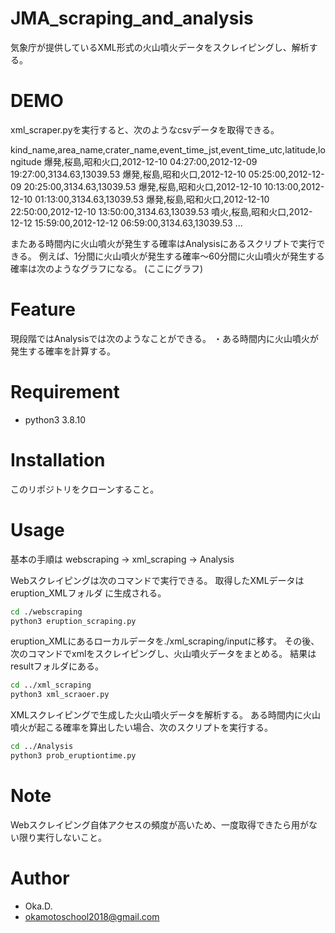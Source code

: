 # JMA_scraping_and_analysis
気象庁が提供しているXML形式の火山噴火データをスクレイピングし、解析する。
 
# DEMO

xml_scraper.pyを実行すると、次のようなcsvデータを取得できる。

kind_name,area_name,crater_name,event_time_jst,event_time_utc,latitude,longitude
爆発,桜島,昭和火口,2012-12-10 04:27:00,2012-12-09 19:27:00,3134.63,13039.53
爆発,桜島,昭和火口,2012-12-10 05:25:00,2012-12-09 20:25:00,3134.63,13039.53
爆発,桜島,昭和火口,2012-12-10 10:13:00,2012-12-10 01:13:00,3134.63,13039.53
爆発,桜島,昭和火口,2012-12-10 22:50:00,2012-12-10 13:50:00,3134.63,13039.53
噴火,桜島,昭和火口,2012-12-12 15:59:00,2012-12-12 06:59:00,3134.63,13039.53
...

またある時間内に火山噴火が発生する確率はAnalysisにあるスクリプトで実行できる。
例えば、1分間に火山噴火が発生する確率～60分間に火山噴火が発生する確率は次のようなグラフになる。
(ここにグラフ)

# Feature
現段階ではAnalysisでは次のようなことができる。
・ある時間内に火山噴火が発生する確率を計算する。

# Requirement
 
* python3 3.8.10
 
# Installation
 
このリポジトリをクローンすること。
 
# Usage
 
基本の手順は
webscraping -> xml_scraping -> Analysis

Webスクレイピングは次のコマンドで実行できる。
取得したXMLデータは eruption_XMLフォルダ に生成される。
 
```bash
cd ./webscraping
python3 eruption_scraping.py
```

eruption_XMLにあるローカルデータを./xml_scraping/inputに移す。
その後、次のコマンドでxmlをスクレイピングし、火山噴火データをまとめる。
結果はresultフォルダにある。

```bash
cd ../xml_scraping
python3 xml_scraoer.py
```

XMLスクレイピングで生成した火山噴火データを解析する。
ある時間内に火山噴火が起こる確率を算出したい場合、次のスクリプトを実行する。

```bash
cd ../Analysis
python3 prob_eruptiontime.py
```

# Note
 
Webスクレイピング自体アクセスの頻度が高いため、一度取得できたら用がない限り実行しないこと。
 
# Author
* Oka.D.
* okamotoschool2018@gmail.com